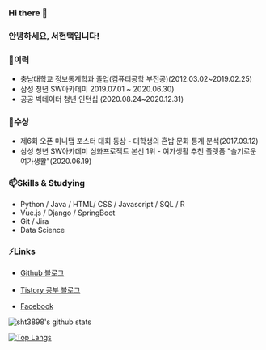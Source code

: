 ### Hi there 👋
### 안녕하세요, 서현택입니다!

### 🌱이력
* 충남대학교 정보통계학과 졸업(컴퓨터공학 부전공)(2012.03.02~2019.02.25)
* 삼성 청년 SW아카데미 2019.07.01 ~ 2020.06.30)
* 공공 빅데이터 청년 인턴십 (2020.08.24~2020.12.31)

### 👯수상
* 제6회 오픈 미니탭 포스터 대회 동상 - 대학생의 혼밥 문화 통계 분석(2017.09.12)
* 삼성 청년 SW아카데미 심화프로젝트 본선 1위 - 여가생활 추천 플랫폼 "슬기로운 여가생활"(2020.06.19)

### 📫Skills & Studying
* Python / Java / HTML/ CSS / Javascript / SQL / R
* Vue.js / Django / SpringBoot
* Git / Jira
* Data Science

### ⚡Links
* [Github 블로그](https://sht3898.github.io/)

* [Tistory 공부 블로그](https://sht3898.tistory.com/)

* [Facebook](https://www.facebook.com/hyeontaegs/)

![sht3898's github stats](https://github-readme-stats.vercel.app/api?username=sht3898&show_icons=true&theme=merko)

[![Top Langs](https://github-readme-stats.vercel.app/api/top-langs/?username=sht3898&layout=compact&hide=HTML,python)](https://github.com/anuraghazra/github-readme-stats)


<!--
**sht3898/sht3898** is a ✨ _special_ ✨ repository because its `README.md` (this file) appears on your GitHub profile.

Here are some ideas to get you started:

- 🔭 I’m currently working on ...
- 🌱 I’m currently learning ...
- 👯 I’m looking to collaborate on ...
- 🤔 I’m looking for help with ...
- 💬 Ask me about ...
- 📫 How to reach me: ...
- 😄 Pronouns: ...
- ⚡ Fun fact: ...
-->
